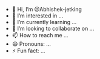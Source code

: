 - 👋 Hi, I’m @Abhishek-jetking
- 👀 I’m interested in ...
- 🌱 I’m currently learning ...
- 💞️ I’m looking to collaborate on ...
- 📫 How to reach me ...
- 😄 Pronouns: ...
- ⚡ Fun fact: ...

<!---
Abhishek-jetking/Abhishek-jetking is a ✨ special ✨ repository because its `README.md` (this file) appears on your GitHub profile.
You can click the Preview link to take a look at your changes.
--->
